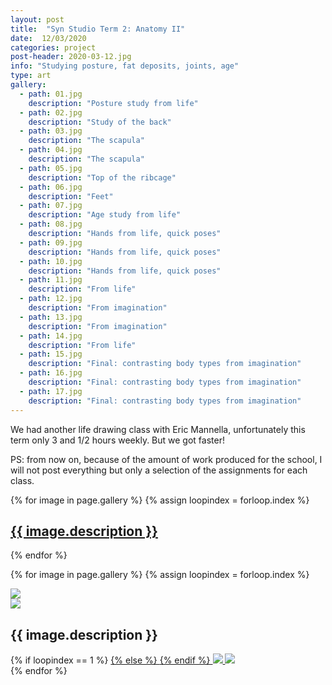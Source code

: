 ```yaml
---
layout: post
title:  "Syn Studio Term 2: Anatomy II"
date:  12/03/2020
categories: project
post-header: 2020-03-12.jpg
info: "Studying posture, fat deposits, joints, age"
type: art
gallery:
  - path: 01.jpg
    description: "Posture study from life"
  - path: 02.jpg
    description: "Study of the back"
  - path: 03.jpg
    description: "The scapula"
  - path: 04.jpg
    description: "The scapula"
  - path: 05.jpg
    description: "Top of the ribcage"
  - path: 06.jpg
    description: "Feet"
  - path: 07.jpg
    description: "Age study from life"
  - path: 08.jpg
    description: "Hands from life, quick poses"
  - path: 09.jpg
    description: "Hands from life, quick poses"
  - path: 10.jpg
    description: "Hands from life, quick poses"
  - path: 11.jpg
    description: "From life"
  - path: 12.jpg
    description: "From imagination"
  - path: 13.jpg
    description: "From imagination"
  - path: 14.jpg
    description: "From life"
  - path: 15.jpg
    description: "Final: contrasting body types from imagination"
  - path: 16.jpg
    description: "Final: contrasting body types from imagination"
  - path: 17.jpg
    description: "Final: contrasting body types from imagination"
---
```


We had another life drawing class with Eric Mannella, unfortunately this term only 3 and 1/2 hours weekly. But we got faster!

PS: from now on, because of the amount of work produced for the school, I will not post everything but only a selection of the assignments for each class.

<div class="thumb-grid">
  {% for image in page.gallery %}
  {% assign loopindex = forloop.index %}
        <a href="#id{{ loopindex }}" class= "thumb-link">
          <div class="thumb" style="background-image: url('{{ site.baseurl }}/img/posts/2020-03-12/{{ image.path }}');">
            <div class="caption">
              <h2> {{ image.description }} </h2>
            </div>
          </div>
        </a>
  {% endfor %}
</div>

{% for image in page.gallery %}
{% assign loopindex = forloop.index %}
  <div id="id{{ loopindex }}" class="popup" >
    <a href="#" >
      <img src="{{ site.baseurl }}/img/closebtn.png" class="closebtn" />
    </a>
    <div class="gallery" >
      <img src="{{ site.baseurl }}/img/posts/2020-03-12/{{ image.path }}" class="image" />
    </div>
    <div class="image-info-post">
      <h2> {{ image.description }} </h2>
        {% if loopindex == 1 %}
          <a href="#" >
        {% else %}
          <a href="#id{{ loopindex | minus: 1 }}" >
        {% endif %}
        <img src="{{ site.baseurl }}/img/backbtn.png" class="backbtn" >
      </a>
      <a href="#id{{ loopindex | plus: 1 }}" >
        <img src="{{ site.baseurl }}/img/nextbtn.png" class="nextbtn" />
      </a>
    </div>
  </div>
{% endfor %}
